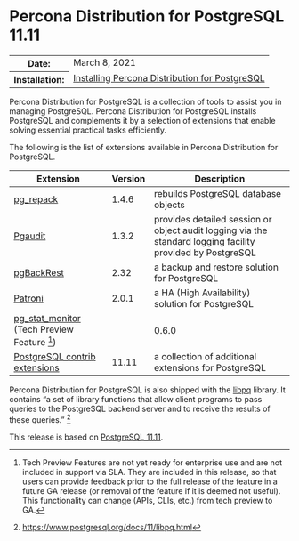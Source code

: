 # Percona Distribution for PostgreSQL 11.11

<table class="docutils field-list" frame="void" rules="none">
  <colgroup>
    <col class="field-name">
    <col class="field-body">
  </colgroup>
  <tbody valign="top">
    <tr class="field-odd field">
      <th class="field-name">Date:</th>
      <td class="field-body">March 8, 2021</td>
    </tr>
    <tr class="field-even field">
      <th class="field-name">Installation:</th>
      <td class="field-body">
        <a class="reference external" href="https://www.percona.com/doc/postgresql/11/installing.html#">Installing Percona Distribution for PostgreSQL</a></td>
    </tr>
  </tbody>
</table> 



Percona Distribution for PostgreSQL is a collection of tools to assist you in managing PostgreSQL. Percona Distribution for PostgreSQL
installs PostgreSQL and complements it by a selection of extensions that
enable solving essential practical tasks efficiently.

The following is the list of extensions available in Percona Distribution for PostgreSQL.


| Extension           | Version        | Description                  |
| ------------------- | -------------- | ---------------------------- |
| [pg_repack](https://github.com/reorg/pg_repack) | 1.4.6   | rebuilds PostgreSQL database objects           |
| [Pgaudit](https://www.pgaudit.org/)             | 1.3.2   | provides detailed session or object audit logging via the standard logging facility provided by PostgreSQL                |
| [pgBackRest](https://pgbackrest.org/)           | 2.32    | a backup and restore solution for PostgreSQL       |
| [Patroni](https://patroni.readthedocs.io/en/latest/) | 2.0.1 | a HA (High Availability) solution for PostgreSQL |
| [pg_stat_monitor](https://github.com/percona/pg_stat_monitor) (Tech Preview Feature [^1])|                                         |0.6.0 |collects and aggregates statistics for PostgreSQL and provides histogram information.|
| [PostgreSQL contrib extensions](https://www.postgresql.org/docs/11/contrib.html)                             | 11.11   | a collection of additional extensions for PostgreSQL |
 
Percona Distribution for PostgreSQL is also shipped with the [libpq](https://www.postgresql.org/docs/11/libpq.html) library. It contains “a set of
library functions that allow client programs to pass queries to the PostgreSQL
backend server and to receive the results of these queries.” [^2]

This release is based on [PostgreSQL 11.11](https://www.postgresql.org/docs/release/11.11/).


[^1]: Tech Preview Features are not yet ready for enterprise use and are not included in support via SLA. They are included in this release, so that users can provide feedback prior to the full release of the feature in a future GA release (or removal of the feature if it is deemed not useful). This functionality can change (APIs, CLIs, etc.) from tech preview to GA.

[^2]: https://www.postgresql.org/docs/11/libpq.html
